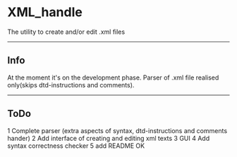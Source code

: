 # XML_handle
The utility to create and/or edit .xml files
***
## Info
At the moment it's on the development phase. Parser of .xml file realised only(skips dtd-instructions and comments).
***
## ToDo
  1 Complete parser (extra aspects of syntax, dtd-instructions and comments hander)
  2 Add interface of creating and editing xml texts
  3 GUI
  4 Add syntax correctness checker
5 add README OK